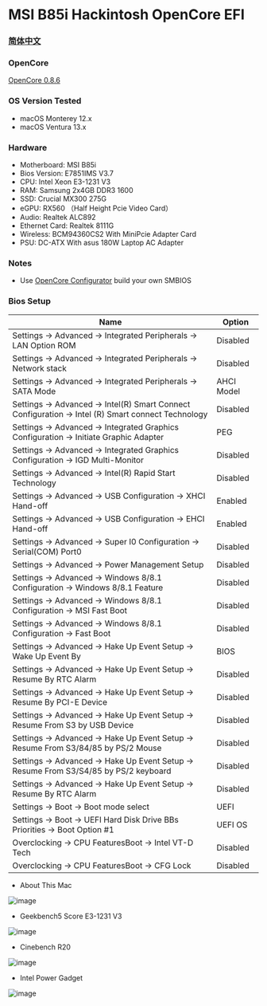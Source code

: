 # MSI B85i Hackintosh OpenCore EFI

### [简体中文](README.zh_CN.md)

### OpenCore

[OpenCore 0.8.6](https://github.com/acidanthera/OpenCorePkg)

### OS Version Tested

- macOS Monterey 12.x
- macOS Ventura  13.x 

### Hardware

- Motherboard: MSI B85i
- Bios Version: E7851IMS V3.7
- CPU: Intel Xeon E3-1231 V3
- RAM: Samsung 2x4GB DDR3 1600
- SSD: Crucial MX300 275G
- eGPU: RX560 （Half Height Pcie Video Card）
- Audio: Realtek ALC892
- Ethernet Card: Realtek 8111G
- Wireless: BCM94360CS2 With MiniPcie Adapter Card
- PSU: DC-ATX With asus 180W Laptop AC Adapter  

### Notes
 - Use [OpenCore Configurator](https://mackie100projects.altervista.org/opencore-configurator/) build your own SMBIOS
 

### Bios Setup

| Name | Option |
| ----- | --- |
| Settings → Advanced → Integrated Peripherals → LAN Option ROM | Disabled |
| Settings → Advanced → Integrated Peripherals → Network stack | Disabled |
| Settings → Advanced → Integrated Peripherals → SATA Mode | AHCI Model |
| Settings → Advanced → Intel(R) Smart Connect Configuration → Intel (R) Smart connect Technology | Disabled |
| Settings → Advanced → Integrated Graphics Configuration → Initiate Graphic Adapter | PEG |
| Settings → Advanced → Integrated Graphics Configuration → IGD Multi-Monitor | Disabled |
| Settings → Advanced → Intel(R) Rapid Start Technology | Disabled |
| Settings → Advanced → USB Configuration → XHCI Hand-off | Enabled |
| Settings → Advanced → USB Configuration → EHCI Hand-off | Enabled |
| Settings → Advanced → Super I0 Configuration  → Serial(COM) Port0 | Disabled |
| Settings → Advanced → Power Management Setup | Disabled |
| Settings → Advanced → Windows 8/8.1 Configuration  → Windows 8/8.1 Feature | Disabled |
| Settings → Advanced → Windows 8/8.1 Configuration  → MSI Fast Boot | Disabled |
| Settings → Advanced → Windows 8/8.1 Configuration  → Fast Boot | Disabled |
| Settings → Advanced → Hake Up Event Setup  → Wake Up Event By | BIOS |
| Settings → Advanced → Hake Up Event Setup  → Resume By RTC Alarm | Disabled |
| Settings → Advanced → Hake Up Event Setup  → Resume By PCI-E Device | Disabled |
| Settings → Advanced → Hake Up Event Setup  → Resume From S3 by USB Device | Disabled |
| Settings → Advanced → Hake Up Event Setup  → Resume From S3/84/85 by PS/2 Mouse | Disabled |
| Settings → Advanced → Hake Up Event Setup  → Resume From S3/S4/85 by PS/2 keyboard | Disabled |
| Settings → Advanced → Hake Up Event Setup  → Resume By RTC Alarm | Disabled |
| Settings → Boot → Boot mode select | UEFI |
| Settings → Boot → UEFI Hard Disk Drive BBs Priorities  → Boot Option #1 | UEFI OS |
| Overclocking → CPU FeaturesBoot → Intel VT-D Tech | Disabled |
| Overclocking → CPU FeaturesBoot → CFG Lock | Disabled |

- About This Mac

![image](https://github.com/hackintosh-efi/MSI-B85i-OpenCore/tree/main/ScreenShot/关于本机.PNG)

- Geekbench5 Score E3-1231 V3

![image](https://github.com/hackintosh-efi/MSI-B85i-OpenCore/tree/main/ScreenShot/geekbench.PNG)

- Cinebench R20

![image](https://github.com/hackintosh-efi/MSI-B85i-OpenCore/blob/main/ScreenShot/CINEBENCH.PNG)

- Intel Power Gadget

![image](https://github.com/hackintosh-efi/MSI-B85i-OpenCore/tree/main/ScreenShot/IntelPowerGadget.PNG)